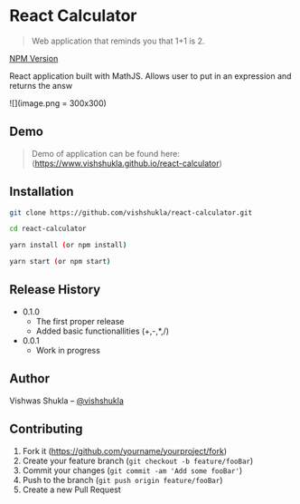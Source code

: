# React Calculator
> Web application that reminds you that 1+1 is 2.

[NPM Version][npm-image]

React application built with MathJS. Allows user to put in an expression and returns the answ

![](image.png = 300x300)

## Demo

> Demo of application can be found here: (https://www.vishshukla.github.io/react-calculator)


## Installation

```sh
git clone https://github.com/vishshukla/react-calculator.git

cd react-calculator

yarn install (or npm install)

yarn start (or npm start)

```

## Release History

* 0.1.0
    * The first proper release
    * Added basic functionallities (+,-,*,/)
* 0.0.1
    * Work in progress

## Author

Vishwas Shukla – [@vishshukla](https://www.linkedin.com/in/vishshukla/) 

## Contributing

1. Fork it (<https://github.com/yourname/yourproject/fork>)
2. Create your feature branch (`git checkout -b feature/fooBar`)
3. Commit your changes (`git commit -am 'Add some fooBar'`)
4. Push to the branch (`git push origin feature/fooBar`)
5. Create a new Pull Request

[npm-image]: https://img.shields.io/npm/v/datadog-metrics.svg?style=flat-square